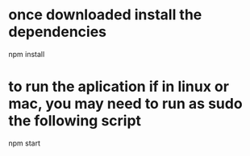 # once downloaded install the dependencies
npm install

# to run the aplication if in linux or mac, you may need to run as sudo the following script
npm start
